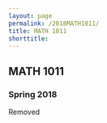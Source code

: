 ```yaml
---
layout: page
permalink: /2018MATH1011/
title: MATH 1011
shorttitle:
---
```



## MATH 1011

### Spring 2018

Removed